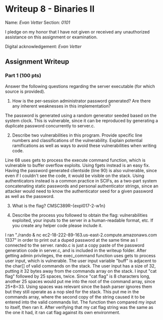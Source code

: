 # Writeup 8 - Binaries II

Name: *Evan Vetter*
Section: *0101*

I pledge on my honor that I have not given or received any unauthorized assistance on this assignment or examination.

Digital acknowledgement: *Evan Vetter*

## Assignment Writeup

### Part 1 (100 pts)
Answer the following questions regarding the server executable (for which source is provided).

1. How is the per-session administrator password generated? Are there any inherent weaknesses in this implementation?

The password is generated using a random generator seeded based on the system clock. This is vulnerable, since it can be reproduced by generating a duplicate password concurrently to server.c. 

2. Describe two vulnerabilities in this program. Provide specific line numbers and classifications of the vulnerability. Explain potential ramifications as well as ways to avoid these vulnerabilities when writing code.

Line 68 uses gets to process the execute command function, which is vulnerable to buffer overflow exploits. Using fgets instead is an easy fix.
Having the password generated clientside (line 90) is also vulnerable, since even if I couldn't see the code, it would be visible on the stack. Using authenticators instead is a common practice in SCIFs, as a two-part system concatenating static passwords and personal authenticator strings, since an attacker would need to know the authenticator seed for a given password as well as the password.

3. What is the flag?
CMSC389R-{expl017-2-w1n}

4. Describe the process you followed to obtain the flag: vulnerabilities exploited, your inputs to the server in a human-readable format, etc. If you create any helper code please include it.

I ran "./rando & nc ec2-18-222-89-163.us-east-2.compute.amazonaws.com 1337" in order to print out a duped password at the same time as I connected to the server. rando.c is just a copy paste of the password generation code in server.c, and is included in the writeup folder. After getting admin privileges, the exec_command function uses gets to process user input, which is vulnerable. The user input variable "buff" is adjacent to the char[] of valid commands on the stack. The user input has a size of 32, putting it 32 bytes away from the commands array on the stack. I input "cat flag" followed by 25 spaces, twice. Since "cat flag" is 8 characters long, another 25 spaces would put me into the root of the command array, since 25+8=33. Using spaces was relevant since the bash parser ignores them but they still operate as a nop sled for the stack. This put me in the commands array, where the second copy of the string caused it to be entered into the valid commands list. The function then compared my input to itself, then ran it. After verifying that my cat flag string was the same as the one it had, it ran cat flag against its own environment.
